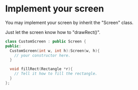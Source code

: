 # Implement your screen

You may implement your screen by inherit the "Screen" class. 

Just let the screen know how to "drawRect()".

```cpp
class CustomScreen : public Screen {
public:
  CustomScreen(int w, int h):Screen(w, h){
    // your constructor here.
  }

  void fillRect(Rectangle *r){
    // Tell it how to fill the rectangle.
  }
};
```
